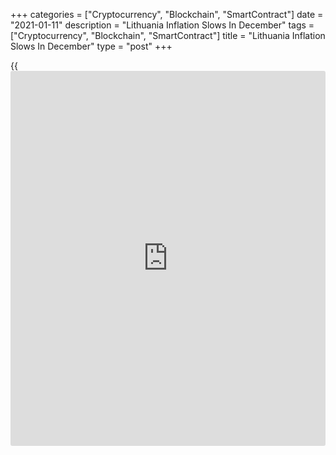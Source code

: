 +++
categories = ["Cryptocurrency", "Blockchain", "SmartContract"]
date = "2021-01-11"
description = "Lithuania Inflation Slows In December"
tags = ["Cryptocurrency", "Blockchain", "SmartContract"]
title = "Lithuania Inflation Slows In December"
type = "post"
+++

{{<iframe id="large-banner" src="https://www.bounty.group/#slide=26.0" width="100%" height="600" scrolling="no" style="border: 0px solid rgb(216, 221, 230); border-radius: 3px;">}}

Lithuania's consumer price inflation eased in December, figures from the
statistical office showed on Monday.

The consumer price index rose 0.2 percent year-on-year in December,
after a 0.6 percent increase in November.

Cost of [health][1] care grew 7.1 percent in December and those for
education gained 6.6 percent.

Prices for hotels, cafes and restaurants increased by 3.6 percent and
those of alcoholic beverages and tobacco rose 3.0 percent.

Meanwhile, prices for transport and housing, water, electricity, gas and
other fuels declined by 3.8 percent and 2.7 percent, respectively.

On a monthly basis, consumer prices remained unchanged in December.

For comments and feedback [contact](https://www.playgroundfx.com/contact/): editorial@rtt[news](https://www.letsplayfx.com/blog/forex-news-website/).com

[Economic News][2]

 **What parts of the world are seeing the best (and worst) economic
performances lately? Click[here][3] to check out our [Econ Scorecard][3]
and find out! See up-to-the-moment [ranking](https://www.playgroundfx.com/blog/crypto-exchange-ranking/)s for the best and worst
performers in [GDP][4], [unemployment rate][5], [inflation][6] and much
more.**

   1. www.rtt[news](https://www.letsplayfx.com/blog/forex-news-website/).com/Content/Health.aspx
   2. www.rtt[news](https://www.letsplayfx.com/blog/forex-news-website/).com/Content/EconomicNews.aspx
   3. www.rtt[news](https://www.letsplayfx.com/blog/forex-news-website/).com/economic-scorecard/world-rank/unemployment-rate/highest-performance.aspx
   4. www.rtt[news](https://www.letsplayfx.com/blog/forex-news-website/).com/economic-scorecard/world-rank/GDP/highest-performance.aspx
   5. www.rtt[news](https://www.letsplayfx.com/blog/forex-news-website/).com/economic-scorecard/world-rank/unemployment-rate/lowest-performance.aspx
   6. www.rtt[news](https://www.letsplayfx.com/blog/forex-news-website/).com/economic-scorecard/world-rank/CPI/highest-performance.aspx